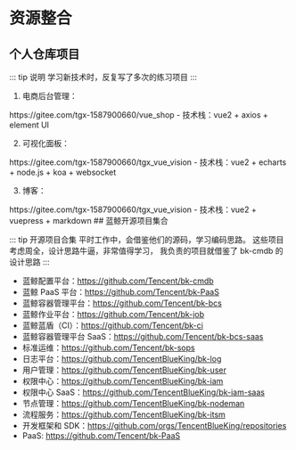 # 资源整合
## 个人仓库项目
::: tip 说明
学习新技术时，反复写了多次的练习项目
:::
1. 电商后台管理：
<tgx-link href="https://gitee.com/tgx-1587900660/vue_shop">
https://gitee.com/tgx-1587900660/vue_shop
</tgx-link>
    - 技术栈：vue2 + axios + element UI

2. 可视化面板：
<tgx-link href="https://gitee.com/tgx-1587900660/tgx_vue_vision">
https://gitee.com/tgx-1587900660/tgx_vue_vision
</tgx-link>
    - 技术栈：vue2 + echarts + node.js + koa + websocket

3. 博客：
<tgx-link href="https://gitee.com/tgx-1587900660/tgx_vue_vision">
https://gitee.com/tgx-1587900660/tgx_vue_vision
</tgx-link>
    - 技术栈：vue2 + vuepress + markdown
## 蓝鲸开源项目集合

::: tip 开源项目合集
平时工作中，会借鉴他们的源码，学习编码思路。
这些项目考虑周全，设计思路牛逼，非常值得学习，
我负责的项目就借鉴了 <tgx-link href="https://github.com/Tencent/bk-cmdb">bk-cmdb</tgx-link> 的设计思路
:::

-   蓝鲸配置平台：<tgx-link href="https://github.com/Tencent/bk-cmdb">https://github.com/Tencent/bk-cmdb</tgx-link>
-   蓝鲸 PaaS 平台：<tgx-link href="https://github.com/Tencent/bk-PaaS">https://github.com/Tencent/bk-PaaS</tgx-link>
-   蓝鲸容器管理平台：<tgx-link href="https://github.com/Tencent/bk-bcs">https://github.com/Tencent/bk-bcs</tgx-link>
-   蓝鲸作业平台：<tgx-link href="https://github.com/Tencent/bk-job">https://github.com/Tencent/bk-job</tgx-link>
-   蓝鲸蓝盾（CI）：<tgx-link href="https://github.com/Tencent/bk-ci">https://github.com/Tencent/bk-ci</tgx-link>
-   蓝鲸容器管理平台 SaaS：<tgx-link href="https://github.com/Tencent/bk-bcs-saas">https://github.com/Tencent/bk-bcs-saas</tgx-link>
-   标准运维：<tgx-link href="https://github.com/Tencent/bk-sops">https://github.com/Tencent/bk-sops</tgx-link>
-   日志平台：<tgx-link href="https://github.com/TencentBlueKing/bk-log">https://github.com/TencentBlueKing/bk-log</tgx-link>
-   用户管理：<tgx-link href="https://github.com/TencentBlueKing/bk-user">https://github.com/TencentBlueKing/bk-user</tgx-link>
-   权限中心：<tgx-link href="https://github.com/TencentBlueKing/bk-iam">https://github.com/TencentBlueKing/bk-iam</tgx-link>
-   权限中心 SaaS：<tgx-link href="https://github.com/TencentBlueKing/bk-iam-saas">https://github.com/TencentBlueKing/bk-iam-saas</tgx-link>
-   节点管理：<tgx-link href="https://github.com/TencentBlueKing/bk-nodeman">https://github.com/TencentBlueKing/bk-nodeman</tgx-link>
-   流程服务：<tgx-link href="https://github.com/TencentBlueKing/bk-itsm">https://github.com/TencentBlueKing/bk-itsm</tgx-link>
-   开发框架和 SDK：<tgx-link href="https://github.com/orgs/TencentBlueKing/repositories">https://github.com/orgs/TencentBlueKing/repositories</tgx-link>
-   PaaS: <tgx-link href="https://github.com/Tencent/bk-PaaS">https://github.com/Tencent/bk-PaaS</tgx-link>
